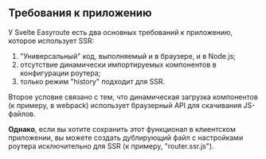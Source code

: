 ## Требования к приложению

У Svelte Easyroute есть два основных требований к приложению,
которое использует SSR:
1. "Универсальный" код, выполняемый и в браузере, и в Node.js;
2. отсутствие динамически импортируемых компонентов в 
конфигурации роутера;
3. только режим "history" подходит для SSR.

Второе условие связано с тем, что динамическая загрузка 
компонентов (к примеру, в webpack) использует браузерный 
API для скачивания JS-файлов. 

**Однако**, если вы хотите сохранить этот функционал в 
клиентском приложении, вы можете создать дублирующий 
файл с настройками роутера исключительно для SSR (к примеру,
"router.ssr.js"). 